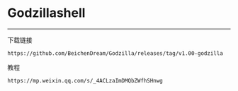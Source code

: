 # Godzillashell

---



下载链接

```
https://github.com/BeichenDream/Godzilla/releases/tag/v1.00-godzilla
```



教程

```
https://mp.weixin.qq.com/s/_4ACLzaImDMQbZWfhSHnwg
```

